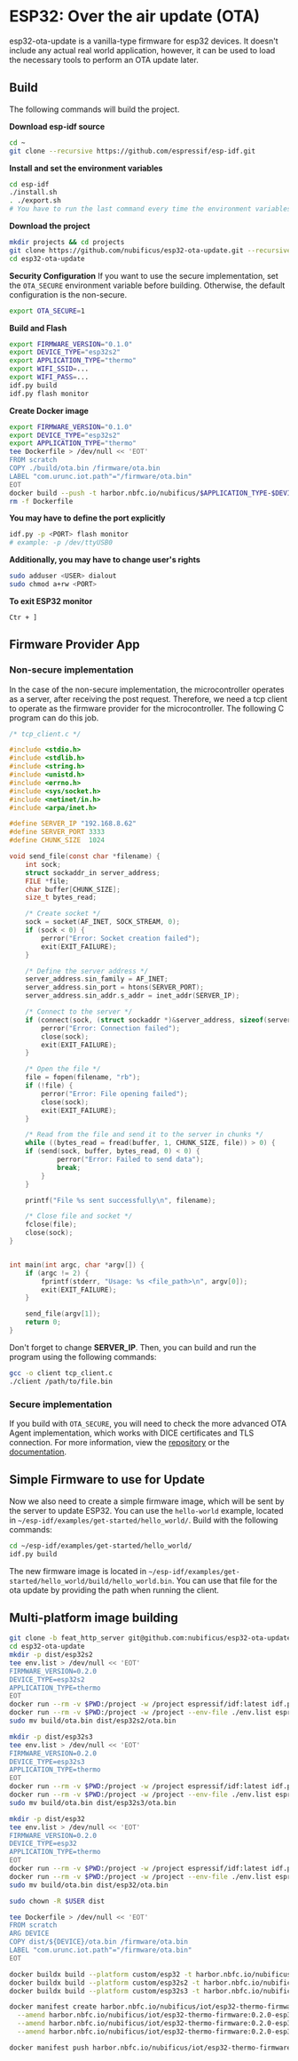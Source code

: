 # ESP32: Over the air update (OTA)

esp32-ota-update is a vanilla-type firmware for esp32 devices. It doesn't include any actual real world application, however, it can be used to load the necessary tools to perform an OTA update later. 
## Build

The following commands will build the project.

**Download esp-idf source**
```bash
cd ~
git clone --recursive https://github.com/espressif/esp-idf.git
```
**Install and set the environment variables**
```bash
cd esp-idf
./install.sh
. ./export.sh
# You have to run the last command every time the environment variables are lost.
```
**Download the project**
```bash
mkdir projects && cd projects
git clone https://github.com/nubificus/esp32-ota-update.git --recursive
cd esp32-ota-update
```
**Security Configuration**
If you want to use the secure implementation, set the `OTA_SECURE` environment variable before building. Otherwise, the default configuration is the non-secure.
```bash
export OTA_SECURE=1
```
**Build and Flash**
```bash
export FIRMWARE_VERSION="0.1.0"
export DEVICE_TYPE="esp32s2"
export APPLICATION_TYPE="thermo"
export WIFI_SSID=...
export WIFI_PASS=...
idf.py build
idf.py flash monitor
```

**Create Docker image**

```bash
export FIRMWARE_VERSION="0.1.0"
export DEVICE_TYPE="esp32s2"
export APPLICATION_TYPE="thermo"
tee Dockerfile > /dev/null << 'EOT'
FROM scratch
COPY ./build/ota.bin /firmware/ota.bin
LABEL "com.urunc.iot.path"="/firmware/ota.bin"
EOT
docker build --push -t harbor.nbfc.io/nubificus/$APPLICATION_TYPE-$DEVICE_TYPE-firmware:$FIRMWARE_VERSION .
rm -f Dockerfile
```

**You may have to define the port explicitly**
```bash
idf.py -p <PORT> flash monitor
# example: -p /dev/ttyUSB0
```

**Additionally, you may have to change user's rights**
```bash
sudo adduser <USER> dialout
sudo chmod a+rw <PORT>
```
**To exit ESP32 monitor**
```
Ctr + ]
```
## Firmware Provider App
### Non-secure implementation
In the case of the non-secure implementation, the microcontroller operates as a server, after receiving the post request. Therefore, we need a tcp client to operate as the firmware provider for the microcontroller. The following C program can do this job.
```C
/* tcp_client.c */

#include <stdio.h>
#include <stdlib.h>
#include <string.h>
#include <unistd.h>
#include <errno.h>
#include <sys/socket.h>
#include <netinet/in.h>
#include <arpa/inet.h>

#define SERVER_IP "192.168.8.62"
#define SERVER_PORT 3333
#define CHUNK_SIZE  1024

void send_file(const char *filename) {
    int sock;
    struct sockaddr_in server_address;
    FILE *file;
    char buffer[CHUNK_SIZE];
    size_t bytes_read;

    /* Create socket */
    sock = socket(AF_INET, SOCK_STREAM, 0);
    if (sock < 0) {
        perror("Error: Socket creation failed");
        exit(EXIT_FAILURE);
    }

    /* Define the server address */
    server_address.sin_family = AF_INET;
    server_address.sin_port = htons(SERVER_PORT);
    server_address.sin_addr.s_addr = inet_addr(SERVER_IP);

    /* Connect to the server */
    if (connect(sock, (struct sockaddr *)&server_address, sizeof(server_address)) < 0) {
        perror("Error: Connection failed");
        close(sock);
        exit(EXIT_FAILURE);
    }

    /* Open the file */
    file = fopen(filename, "rb");
    if (!file) {
        perror("Error: File opening failed");
        close(sock);
        exit(EXIT_FAILURE);
    }

    /* Read from the file and send it to the server in chunks */
    while ((bytes_read = fread(buffer, 1, CHUNK_SIZE, file)) > 0) {
    if (send(sock, buffer, bytes_read, 0) < 0) {
            perror("Error: Failed to send data");
            break;
        }
    }

    printf("File %s sent successfully\n", filename);

    /* Close file and socket */
    fclose(file);
    close(sock);
}


int main(int argc, char *argv[]) {
    if (argc != 2) {
        fprintf(stderr, "Usage: %s <file_path>\n", argv[0]);
        exit(EXIT_FAILURE);
    }

    send_file(argv[1]);
    return 0;
}
```
Don't forget to change **SERVER_IP**. Then, you can build and run the program using the following commands:

```bash
gcc -o client tcp_client.c
./client /path/to/file.bin
```
### Secure implementation
If you build with `OTA_SECURE`, you will need to check the more advanced OTA Agent implementation, which works with DICE certificates and TLS connection. For more information, view the [repository](https://github.com/nubificus/ota-agent) or the [documentation](../components/ota-agent.md).

## Simple Firmware to use for Update

Now we also need to create a simple firmware image, which will be sent by the server to update ESP32. You can use the `hello-world` example, located in `~/esp-idf/examples/get-started/hello_world/`. Build with the following commands:

```bash
cd ~/esp-idf/examples/get-started/hello_world/
idf.py build
```
The new firmware image is located in `~/esp-idf/examples/get-started/hello_world/build/hello_world.bin`.
You can use that file for the ota update by providing the path when running the client.

## Multi-platform image building

```bash
git clone -b feat_http_server git@github.com:nubificus/esp32-ota-update.git
cd esp32-ota-update
mkdir -p dist/esp32s2
tee env.list > /dev/null << 'EOT'
FIRMWARE_VERSION=0.2.0
DEVICE_TYPE=esp32s2
APPLICATION_TYPE=thermo
EOT
docker run --rm -v $PWD:/project -w /project espressif/idf:latest idf.py set-target esp32s2
docker run --rm -v $PWD:/project -w /project --env-file ./env.list espressif/idf:latest idf.py build
sudo mv build/ota.bin dist/esp32s2/ota.bin

mkdir -p dist/esp32s3
tee env.list > /dev/null << 'EOT'
FIRMWARE_VERSION=0.2.0
DEVICE_TYPE=esp32s3
APPLICATION_TYPE=thermo
EOT
docker run --rm -v $PWD:/project -w /project espressif/idf:latest idf.py set-target esp32s3
docker run --rm -v $PWD:/project -w /project --env-file ./env.list espressif/idf:latest idf.py build
sudo mv build/ota.bin dist/esp32s3/ota.bin

mkdir -p dist/esp32
tee env.list > /dev/null << 'EOT'
FIRMWARE_VERSION=0.2.0
DEVICE_TYPE=esp32
APPLICATION_TYPE=thermo
EOT
docker run --rm -v $PWD:/project -w /project espressif/idf:latest idf.py set-target esp32
docker run --rm -v $PWD:/project -w /project --env-file ./env.list espressif/idf:latest idf.py build
sudo mv build/ota.bin dist/esp32/ota.bin

sudo chown -R $USER dist

tee Dockerfile > /dev/null << 'EOT'
FROM scratch
ARG DEVICE
COPY dist/${DEVICE}/ota.bin /firmware/ota.bin
LABEL "com.urunc.iot.path"="/firmware/ota.bin"
EOT

docker buildx build --platform custom/esp32 -t harbor.nbfc.io/nubificus/iot/esp32-thermo-firmware:0.2.0-esp32 --build-arg DEVICE=esp32 . --push --provenance false
docker buildx build --platform custom/esp32s2 -t harbor.nbfc.io/nubificus/iot/esp32-thermo-firmware:0.2.0-esp32s2 --build-arg DEVICE=esp32s2 . --push --provenance false
docker buildx build --platform custom/esp32s3 -t harbor.nbfc.io/nubificus/iot/esp32-thermo-firmware:0.2.0-esp32s3 --build-arg DEVICE=esp32s3 . --push --provenance false

docker manifest create harbor.nbfc.io/nubificus/iot/esp32-thermo-firmware:0.2.0 \
  --amend harbor.nbfc.io/nubificus/iot/esp32-thermo-firmware:0.2.0-esp32 \
  --amend harbor.nbfc.io/nubificus/iot/esp32-thermo-firmware:0.2.0-esp32s2 \
  --amend harbor.nbfc.io/nubificus/iot/esp32-thermo-firmware:0.2.0-esp32s3

docker manifest push harbor.nbfc.io/nubificus/iot/esp32-thermo-firmware:0.2.0
```
